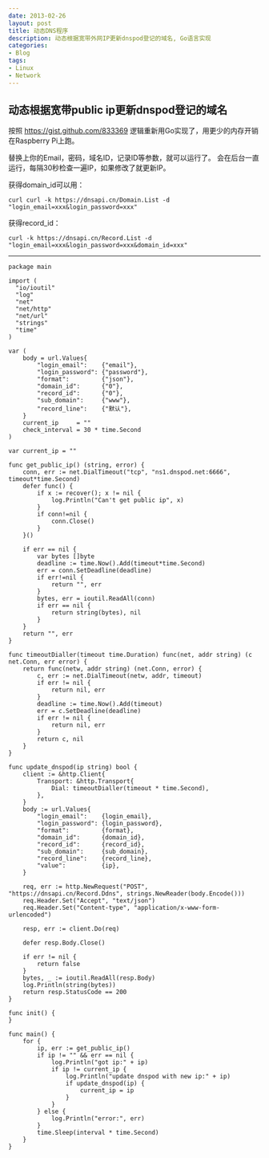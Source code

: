 ```yaml
---
date: 2013-02-26
layout: post
title: 动态DNS程序
description: 动态根据宽带外网IP更新dnspod登记的域名, Go语言实现
categories:
- Blog
tags:
- Linux
- Network
---
```


动态根据宽带public ip更新dnspod登记的域名
-------------------------------------
按照 https://gist.github.com/833369 逻辑重新用Go实现了，用更少的内存开销在Raspberry Pi上跑。

替换上你的Email，密码，域名ID，记录ID等参数，就可以运行了。 会在后台一直运行，每隔30秒检查一遍IP，如果修改了就更新IP。 

获得domain_id可以用：

    curl curl -k https://dnsapi.cn/Domain.List -d "login_email=xxx&login_password=xxx" 

获得record_id：

    curl -k https://dnsapi.cn/Record.List -d "login_email=xxx&login_password=xxx&domain_id=xxx"
_____________________

    package main
     
    import (
      "io/ioutil"
      "log"
      "net"
      "net/http"
      "net/url"
      "strings"
      "time"
    )
     
    var (
        body = url.Values{
            "login_email":    {"email"},
            "login_password": {"password"},
            "format":         {"json"},
            "domain_id":      {"0"},
            "record_id":      {"0"},
            "sub_domain":     {"www"},
            "record_line":    {"默认"},
        }
        current_ip     = ""
        check_interval = 30 * time.Second
    )
     
    var current_ip = ""

    func get_public_ip() (string, error) {
        conn, err := net.DialTimeout("tcp", "ns1.dnspod.net:6666", timeout*time.Second)
        defer func() {
            if x := recover(); x != nil {
                log.Println("Can't get public ip", x)
            }
            if conn!=nil {
                conn.Close()
            }
        }()

        if err == nil {
            var bytes []byte
            deadline := time.Now().Add(timeout*time.Second)
            err = conn.SetDeadline(deadline)
            if err!=nil {
                return "", err
            }
            bytes, err = ioutil.ReadAll(conn)
            if err == nil {
                return string(bytes), nil
            }
        }
        return "", err
    }

    func timeoutDialler(timeout time.Duration) func(net, addr string) (c net.Conn, err error) {
        return func(netw, addr string) (net.Conn, error) {
            c, err := net.DialTimeout(netw, addr, timeout)
            if err != nil {
                return nil, err
            }
            deadline := time.Now().Add(timeout)
            err = c.SetDeadline(deadline)
            if err != nil {
                return nil, err
            }
            return c, nil
        }
    }

    func update_dnspod(ip string) bool {
        client := &http.Client{
            Transport: &http.Transport{
                Dial: timeoutDialler(timeout * time.Second),
            },
        }
        body := url.Values{
            "login_email":    {login_email},
            "login_password": {login_password},
            "format":         {format},
            "domain_id":      {domain_id},
            "record_id":      {record_id},
            "sub_domain":     {sub_domain},
            "record_line":    {record_line},
            "value":          {ip},
        }

        req, err := http.NewRequest("POST", "https://dnsapi.cn/Record.Ddns", strings.NewReader(body.Encode()))
        req.Header.Set("Accept", "text/json")
        req.Header.Set("Content-type", "application/x-www-form-urlencoded")

        resp, err := client.Do(req)

        defer resp.Body.Close()

        if err != nil {
            return false
        }
        bytes, _ := ioutil.ReadAll(resp.Body)
        log.Println(string(bytes))
        return resp.StatusCode == 200
    }

    func init() {
    }

    func main() {
        for {
            ip, err := get_public_ip()
            if ip != "" && err == nil {
                log.Println("got ip:" + ip)
                if ip != current_ip {
                    log.Println("update dnspod with new ip:" + ip)
                    if update_dnspod(ip) {
                        current_ip = ip
                    }
                }
            } else {
                log.Println("error:", err)
            }
            time.Sleep(interval * time.Second)
        }
    }
